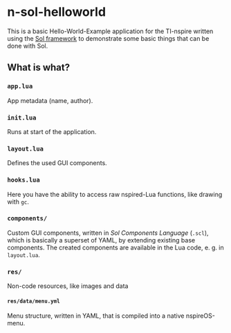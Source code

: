 
# n-sol-helloworld

This is a basic Hello-World-Example application for the TI-nspire
written using the [Sol framework](https://github.com/alexcoder04/sol)
to demonstrate some basic things that can be done with Sol.

## What is what?

### `app.lua`

App metadata (name, author).

### `init.lua`

Runs at start of the application.

### `layout.lua`

Defines the used GUI components.

### `hooks.lua`

Here you have the ability to access raw nspired-Lua functions, like drawing with `gc`.

### `components/`

Custom GUI components, written in *Sol Components Language* (`.scl`),
which is basically a superset of YAML, by extending existing base components.
The created components are available in the Lua code, e. g. in `layout.lua`.

### `res/`

Non-code resources, like images and data

#### `res/data/menu.yml`

Menu structure, written in YAML, that is compiled into a native nspireOS-menu.
